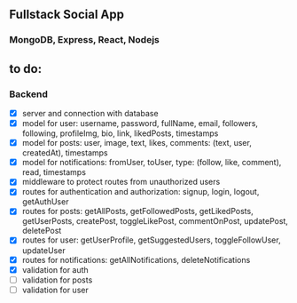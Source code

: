 ## Fullstack Social App

### MongoDB, Express, React, Nodejs

## to do:

### Backend

-   [x] server and connection with database
-   [x] model for user: username, password, fullName, email, followers, following, profileImg, bio, link, likedPosts, timestamps
-   [x] model for posts: user, image, text, likes, comments: (text, user, createdAt), timestamps
-   [x] model for notifications: fromUser, toUser, type: (follow, like, comment), read, timestamps
-   [x] middleware to protect routes from unauthorized users
-   [x] routes for authentication and authorization: signup, login, logout, getAuthUser
-   [x] routes for posts: getAllPosts, getFollowedPosts, getLikedPosts, getUserPosts, createPost, toggleLikePost, commentOnPost, updatePost, deletePost
-   [x] routes for user: getUserProfile, getSuggestedUsers, toggleFollowUser, updateUser
-   [x] routes for notifications: getAllNotifications, deleteNotifications
-   [x] validation for auth
-   [ ] validation for posts
-   [ ] validation for user
